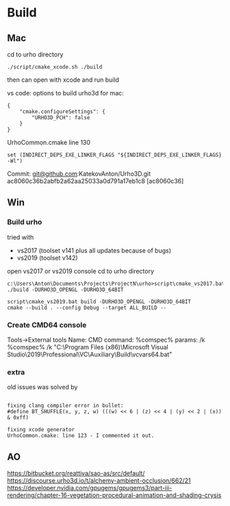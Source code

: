 # Build
## Mac

cd to urho directory
```
./script/cmake_xcode.sh ./build
```
then can open with xcode and run build


vs code:
options to build urho3d for mac:
```
{
    "cmake.configureSettings": {
        "URHO3D_PCH": false
    }
}
```
UrhoCommon.cmake line 130
```
set (INDIRECT_DEPS_EXE_LINKER_FLAGS "${INDIRECT_DEPS_EXE_LINKER_FLAGS} -Wl")
```


Commit:
git@github.com:KatekovAnton/Urho3D.git
ac8060c36b2abfb2a62aa25033a0d791a17eb1c8 [ac8060c36]


## Win
### Build urho
tried with 
- vs2017 (toolset v141 plus all updates because of bugs)
- vs2019 (toolset v142)


open vs2017 or vs2019 console
cd to urho directory
```
c:\Users\Anton\Documents\Projects\ProjectN\urho>script\cmake_vs2017.bat ./build -DURHO3D_OPENGL -DURHO3D_64BIT

script\cmake_vs2019.bat build -DURHO3D_OPENGL -DURHO3D_64BIT
cmake --build . --config Debug --target ALL_BUILD --
```



### Create CMD64 console
Tools->External tools
Name: CMD
command: %comspec%
params: /k %comspec% /k "C:\Program Files (x86)\Microsoft Visual Studio\2019\Professional\VC\Auxiliary\Build\vcvars64.bat"


### extra
old issues was solved by
```

fixing clang compiler error in bullet:
#define BT_SHUFFLE(x, y, z, w) (((w) << 6 | (z) << 4 | (y) << 2 | (x)) & 0xff)

fixing xcode generator
UrhoCommon.cmake: line 123 - I commented it out.
```


## AO
https://bitbucket.org/reattiva/sao-as/src/default/
https://discourse.urho3d.io/t/alchemy-ambient-occlusion/662/21
https://developer.nvidia.com/gpugems/gpugems3/part-iii-rendering/chapter-16-vegetation-procedural-animation-and-shading-crysis

